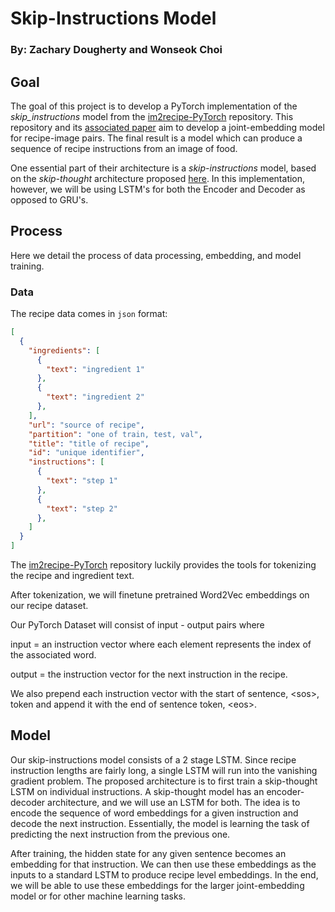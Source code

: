 # Skip-Instructions Model
### By: Zachary Dougherty and Wonseok Choi

## Goal
The goal of this project is to develop a PyTorch implementation of the _skip_instructions_ model from the [im2recipe-PyTorch](https://github.com/torralba-lab/im2recipe-Pytorch) repository. This repository and its [associated paper](http://pic2recipe.csail.mit.edu/) aim to develop a joint-embedding model for recipe-image pairs. The final result is a model which can produce a sequence of recipe instructions from an image of food. 

One essential part of their architecture is a _skip-instructions_ model, based on the _skip-thought_ architecture proposed [here](https://papers.nips.cc/paper/2015/file/f442d33fa06832082290ad8544a8da27-Paper.pdf). In this implementation, however, we will be using LSTM's for both the Encoder and Decoder as opposed to GRU's.

## Process
Here we detail the process of data processing, embedding, and model training.
### Data
The recipe data comes in `json` format:
```json
[
  {
    "ingredients": [
      {
        "text": "ingredient 1"
      },
      {
        "text": "ingredient 2"
      },
    ],
	"url": "source of recipe",
	"partition": "one of train, test, val",
	"title": "title of recipe",
	"id": "unique identifier",
	"instructions": [
  	  {
		"text": "step 1"
	  },
 	  {
		"text": "step 2"
	  },
	]
  }
]
```
The [im2recipe-PyTorch](https://github.com/torralba-lab/im2recipe-Pytorch) repository luckily provides the tools for tokenizing the recipe and ingredient text.

After tokenization, we will finetune pretrained Word2Vec embeddings on our recipe dataset.

Our PyTorch Dataset will consist of input - output pairs where

input = an instruction vector where each element represents the index of the associated word.

output = the instruction vector for the next instruction in the recipe.

We also prepend each instruction vector with the start of sentence, \<sos>, token and append it with the end of sentence token, \<eos>.

## Model
Our skip-instructions model consists of a 2 stage LSTM. Since recipe instruction lengths are fairly long, a single LSTM will run into the vanishing gradient problem. The proposed architecture is to first train a skip-thought LSTM on individual instructions. A skip-thought model has an encoder-decoder architecture, and we will use an LSTM for both. The idea is to encode the sequence of word embeddings for a given instruction and decode the next instruction. Essentially, the model is learning the task of predicting the next instruction from the previous one.

After training, the hidden state for any given sentence becomes an embedding for that instruction. We can then use these embeddings as the inputs to a standard LSTM to produce recipe level embeddings. In the end, we will be able to use these embeddings for the larger joint-embedding model or for other machine learning tasks.